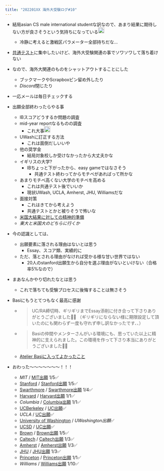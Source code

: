 ```yaml
---
title: "202201XX 海外大受験ログ#10"
---
```


* 結局asian CS male international studentな訳なので、あまり結果に期待しない方が良さそうという気持ちになっている<img src='https://scrapbox.io/api/pages/blu3mo-public/blu3mo/icon' alt='blu3mo.icon' height="19.5"/>
  
  * 冷静に考えると激戦区パラメーター全部持ちだな...
* [共通テスト](%E5%85%B1%E9%80%9A%E3%83%86%E3%82%B9%E3%83%88.md)に集中したいけど、海外大受験関連の事でソワソワして落ち着けない

* なので、海外大関連のものをシャットアウトすることにした
  
  * ブックマークやScrapboxピン留め外したり
  * *Discord*閉じたり
* 一応メールは毎日チェックする

* 出願全部終わったらやる事
  
  * IBスコアどうするか問題の調査
  * mid-year reportなるものの調査
    * これ大事<img src='https://scrapbox.io/api/pages/blu3mo-public/blu3mo/icon' alt='blu3mo.icon' height="19.5"/>
  * UWashに訂正する方法
    * これは面倒だしいいや
  * 他の奨学金
    * 結局対象校しか受けなかったから大丈夫かな
  * イギリスの大学?
    * IBちょっと下がったから、easy gameではなさそう
      * 共通テスト終わってからモチベがあればって所かな
  * あまりモチベ高くない大学のモチベを高める
    * これは共通テスト後でいいか
    * 現状UWash, UCLA, Amherst, JHU, Williamsだな
  * 面接対策
    * これはきてから考えよう
    * 共通テストとかと被りそうで怖いな
  * [米国大結果に対しての精神的準備](%E7%B1%B3%E5%9B%BD%E5%A4%A7%E7%B5%90%E6%9E%9C%E3%81%AB%E5%AF%BE%E3%81%97%E3%81%A6%E3%81%AE%E7%B2%BE%E7%A5%9E%E7%9A%84%E6%BA%96%E5%82%99.md)
  * *東大と米国大のどちらに行くか*
* 今の認識としては、
  
  * 出願要素に落される理由はないとは思う
    * Essay、スコア類、実績的に
  * ただ、落とされる理由がなければ受かる様な甘い世界ではない
    * 20人のstanford出願生から自分を選ぶ理由がないといけない（合格率5%なので）
* まあなんかやり切れたなとは思う
  
  * これで落ちても受験プロセスに後悔することは無さそう
* Basiにもうとてつもなく最高に感謝
  
  * 
     > 
     > UC/RA締切時、ギリギリまでEssay添削に付き合って下さりありがとうございました🙇‍♂️ （ギリギリにならない様に期限設定して頂いたのにも関わらず一度も守れず申し訳なかったです、、）
  
  * 
     > 
     > Basiの仲間やメンターさんがいる環境にも、思っていた以上に精神的に支えられました。この環境を作って下さり本当にありがとうございました🙇‍♂️
  
  * [Atelier Basiに入ってよかったこと](Atelier%20Basi%E3%81%AB%E5%85%A5%E3%81%A3%E3%81%A6%E3%82%88%E3%81%8B%E3%81%A3%E3%81%9F%E3%81%93%E3%81%A8.md)
* おわった〜〜〜〜〜〜〜！！！
  
  * *MIT* / [MIT出願](MIT%E5%87%BA%E9%A1%98.md) 1/5✅
  * [Stanford](Stanford.md) / [Stanford出願](Stanford%E5%87%BA%E9%A1%98.md) 1/5✅
  * [Swarthmore](Swarthmore.md) / [Swarthmore出願](Swarthmore%E5%87%BA%E9%A1%98.md) 1/4✅
  * [Harvard](Harvard.md) / [Harvard出願](Harvard%E5%87%BA%E9%A1%98.md) 1/1✅
  * *Columbia* / [Columbia出願](Columbia%E5%87%BA%E9%A1%98.md) 1/1✅
  * [UCBerkeley](UCBerkeley.md) / [UC出願](UC%E5%87%BA%E9%A1%98.md)✅
  * *UCLA* / [UC出願](UC%E5%87%BA%E9%A1%98.md)✅
  * [University of Washington](University%20of%20Washington.md) / *UWashington出願*✅
  * [UCSD](UCSD.md) / [UC出願](UC%E5%87%BA%E9%A1%98.md)✅
  * [Brown](Brown.md) / [Brown出願](Brown%E5%87%BA%E9%A1%98.md) 1/5✅
  * [Caltech](Caltech.md) / [Caltech出願](Caltech%E5%87%BA%E9%A1%98.md) 1/3✅
  * [Amherst](Amherst.md) / [Amherst出願](Amherst%E5%87%BA%E9%A1%98.md) 1/3✅
  * [JHU](JHU.md) / [JHU出願](JHU%E5%87%BA%E9%A1%98.md) 1/3✅
  * [Princeton](Princeton.md) / [Princeton出願](Princeton%E5%87%BA%E9%A1%98.md) 1/1✅
  * *Williams* / [Williams出願](Williams%E5%87%BA%E9%A1%98.md) 1/10✅
